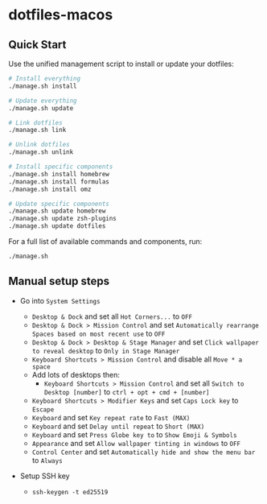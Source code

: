 # dotfiles-macos

## Quick Start

Use the unified management script to install or update your dotfiles:

```bash
# Install everything
./manage.sh install

# Update everything
./manage.sh update

# Link dotfiles
./manage.sh link

# Unlink dotfiles
./manage.sh unlink

# Install specific components
./manage.sh install homebrew
./manage.sh install formulas
./manage.sh install omz

# Update specific components
./manage.sh update homebrew
./manage.sh update zsh-plugins
./manage.sh update dotfiles
```

For a full list of available commands and components, run:
```bash
./manage.sh
```

## Manual setup steps

- Go into `System Settings`
    - `Desktop & Dock` and set all `Hot Corners...` to `OFF`
    - `Desktop & Dock > Mission Control` and set `Automatically rearrange Spaces based on most recent use` to `OFF`
    - `Desktop & Dock > Desktop & Stage Manager` and set `Click wallpaper to reveal desktop` to `Only in Stage Manager`
    - `Keyboard Shortcuts > Mission Control` and disable all `Move * a space`
    - Add lots of desktops then:
        - `Keyboard Shortcuts > Mission Control` and set all `Switch to Desktop [number]` to `ctrl + opt + cmd + [number]`
    - `Keyboard Shortcuts > Modifier Keys` and set `Caps Lock key` to `Escape`
    - `Keyboard` and set `Key repeat rate` to `Fast (MAX)`
    - `Keyboard` and set `Delay until repeat` to `Short (MAX)`
    - `Keyboard` and set `Press Globe key to` to `Show Emoji & Symbols`
    - `Appearance` and set `Allow wallpaper tinting in windows` to `OFF`
    - `Control Center` and set `Automatically hide and show the menu bar` to `Always`

- Setup SSH key
    - `ssh-keygen -t ed25519`
